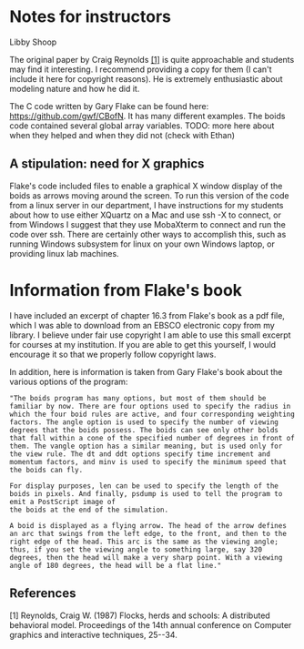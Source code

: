 # Notes for instructors

Libby Shoop

The original paper by Craig Reynolds [[1]](#1) is quite approachable and students may find it interesting. I recommend providing a copy for them (I can't include it here for copyright reasons). He is extremely enthusiastic about modeling nature and how he did it.

The C code written by Gary Flake can be found here: https://github.com/gwf/CBofN. It has many different examples. The boids code contained several global array variables. TODO: more here about when they helped and when they did not (check with Ethan)

## A stipulation: need for X graphics
Flake's code included files to enable a graphical X window display of the boids as arrows moving around the screen. To run this version of the code from a linux server in our department, I have instructions for my students about how to use either XQuartz on a Mac and use ssh -X to connect, or from Windows I suggest that they use MobaXterm to connect and run the code over ssh. There are certainly other ways to accomplish this, such as running Windows subsystem for linux on your own Windows laptop, or providing linux lab machines.

# Information from Flake's book

I have included an excerpt of chapter 16.3 from Flake's book as a pdf file, which I was able to download from an EBSCO electronic copy from my library. I believe under fair use copyright I am able to use this small excerpt for courses at my institution. If you are able to get this yourself, I would encourage it so that we properly follow copyright laws.

In addition, here is information is taken from Gary Flake's book about the various options of the program:

    "The boids program has many options, but most of them should be familiar by now. There are four options used to specify the radius in which the four boid rules are active, and four corresponding weighting factors. The angle option is used to specify the number of viewing degrees that the boids possess. The boids can see only other bolds that fall within a cone of the specified number of degrees in front of them. The vangle option has a similar meaning, but is used only for the view rule. The dt and ddt options specify time increment and momentum factors, and minv is used to specify the minimum speed that the boids can fly.

    For display purposes, len can be used to specify the length of the boids in pixels. And finally, psdump is used to tell the program to emit a PostScript image of
    the boids at the end of the simulation.

    A boid is displayed as a flying arrow. The head of the arrow defines an arc that swings from the left edge, to the front, and then to the right edge of the head. This arc is the same as the viewing angle; thus, if you set the viewing angle to something large, say 320 degrees, then the head will make a very sharp point. With a viewing  angle of 180 degrees, the head will be a flat line."



## References
<a id="1">[1]</a>
Reynolds, Craig W. (1987)
Flocks, herds and schools: A distributed behavioral model.
Proceedings of the 14th annual conference on Computer graphics and interactive techniques, 25--34.
